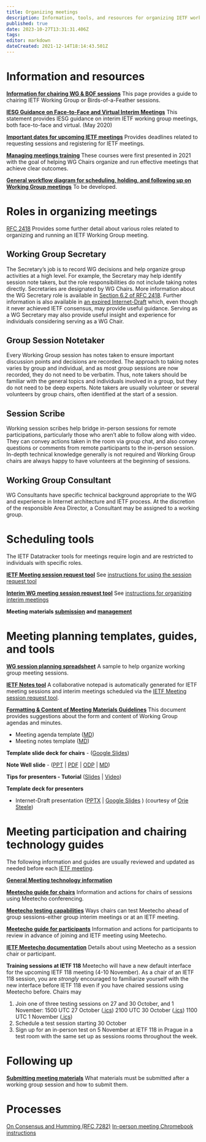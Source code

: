 ```yaml
---
title: Organizing meetings
description: Information, tools, and resources for organizing IETF working group meetings
published: true
date: 2023-10-27T13:31:31.406Z
tags: 
editor: markdown
dateCreated: 2021-12-14T18:14:43.501Z
---
```


# Information and resources

**[Information for chairing WG & BOF sessions](chairing-sessions)**
This page provides a guide to chairing IETF Working Group or Birds-of-a-Feather sessions.

**[IESG Guidance on Face-to-Face and Virtual Interim Meetings](https://www.ietf.org/about/groups/iesg/statements/interim-meetings-guidance/)**
This statement provides IESG guidance on interim IETF working group meetings, both face-to-face and virtual. (May 2020)

**[Important dates for upcoming IETF meetings](https://datatracker.ietf.org/meeting/important-dates/)**
Provides deadlines related to requesting sessions and registering for IETF meetings.

**[Managing meetings training](../managing-meetings/)**
These courses were first presented in 2021 with the goal of helping WG Chairs organize and run effective meetings that achieve clear outcomes.

**[General workflow diagram for scheduling, holding, and following up on Working Group meetings]()**
To be developed.

# Roles in organizing meetings
[RFC 2418](https://www.rfc-editor.org/rfc/rfc2418.html) Provides some further detail about various roles related to organizing and running an IETF Working Group meeting.

## Working Group Secretary
The Secretary’s job is to record WG decisions and help organize group activities at a high level. For example, the Secretary may help identify session note takers, but the role responsibilities do not include taking notes directly. Secretaries are designated by WG Chairs. More information about the WG Secretary role is available in [Section 6.2 of RFC 2418](https://www.rfc-editor.org/rfc/rfc2418.html#section-6.2). Further information is also available in [an expired Internet-Draft](https://datatracker.ietf.org/doc/draft-secretaries-good-practices/) which, even though it never achieved IETF consensus, may provide useful guidance. Serving as a WG Secretary may also provide useful insight and experience for individuals considering serving as a WG Chair.

## Group Session Notetaker
Every Working Group session has notes taken to ensure important discussion points and decisions are recorded. The approach to taking notes varies by group and individual, and as most group sessions are now recorded, they do not need to be verbatim. Thus, note takers should be familiar with the general topics and individuals involved in a group, but they do not need to be deep experts. Note takers are usually volunteer or several volunteers by group chairs, often identified at the start of a session.

## Session Scribe
Working session scribes help bridge in-person sessions for remote participations, particularly those who aren’t able to follow along with video. They can convey actions taken in the room via group chat, and also convey questions or comments from remote participants to the in-person session. In-depth technical knowledge generally is not required and Working Group chairs are always happy to have volunteers at the beginning of sessions.

## Working Group Consultant
WG Consultants have specific technical background appropriate to the WG and experience in Internet architecture and IETF process. At the discretion of the responsible Area Director, a Consultant may be assigned to a working group.

# Scheduling tools
The IETF Datatracker tools for meetings require login and are restricted to individuals with specific roles.

**[IETF Meeting session request tool](https://datatracker.ietf.org/secr/sreq/)**
See [instructions for using the session request tool](/meetings/session-request-instructions)

**[Interim WG meeting session request tool](https://datatracker.ietf.org/meeting/interim/request/)**
See [instructions for organizing interim meetings](/meetings/interim-meeting-instructions)

**Meeting materials [submission](https://datatracker.ietf.org/cgi-bin/wg/wg_proceedings.cgi) and [management](https://datatracker.ietf.org/cgi-bin/wg/wg_proceedings.cgi)**

# Meeting planning templates, guides, and tools
**[WG session planning spreadsheet](https://docs.google.com/spreadsheets/d/1YFTZbzljjsNoedGhl4KC-12LqapSg8K34wRv3oLzBtE/edit?usp=sharing)**
A sample to help organize working group meeting sessions.

**[IETF Notes tool](https://notes.ietf.org)**
A collaborative notepad is automatically generated for IETF meeting sessions and interim meetings scheduled via the [IETF Meeting session request tool](https://datatracker.ietf.org/secr/sreq/).

**[Formatting & Content of Meeting Materials Guidelines](/meetings/guide-agendas-minutes)**
This document provides suggestions about the form and content of Working Group agendas and minutes.

- Meeting agenda template ([MD](https://chairs.ietf.org/en/wg-meeting-agenda-template))
- Meeting notes template ([MD](https://chairs.ietf.org/en/wg-meeting-notes-template))

**Template slide deck for chairs** - ([Google Slides](https://docs.google.com/presentation/d/1W930i_aYcvliMOO7eGnqlPovxhfrLSw9irbVda2E1G8/edit#slide=id.p1))

**Note Well slide** - ([PPT](https://www.ietf.org/media/documents/note-well.pptx) | [PDF](https://www.ietf.org/media/documents/note-well_rgthisX.pdf) | [ODP](https://www.ietf.org/media/documents/note-well_IDvDk7Y.odp) | [MD](https://www.ietf.org/media/documents/note-well.md))

**Tips for presenters - Tutorial** ([Slides](https://www.ietf.org/documents/141/91-PresentationSkills-Howard.pdf) | [Video](https://youtu.be/wlodPLEtplU))

**Template deck for presenters**
+ Internet-Draft presentation ([PPTX](https://docs.google.com/presentation/d/1x-oFAwgoZ1cVoYKDktjLtbA3Z2yrsxmt/edit?usp=sharing&ouid=115667381203544462141&rtpof=true&sd=true) | [Google Slides](https://docs.google.com/presentation/d/1-msVgg-PlxS66hTbEv1hZAJLqAvDWYkAkd4_AFeXRhE/edit?usp=sharing) )
(courtesy of [Orie Steele](https://datatracker.ietf.org/person/orie@transmute.industries))

# Meeting participation and chairing technology guides
The following information and guides are usually reviewed and updated as needed before each [IETF meeting](https://www.ietf.org/how/meetings/).

**[General Meeting technology information](https://www.ietf.org/how/meetings/technology/)**

**[Meetecho guide for chairs](https://www.ietf.org/how/meetings/technology/meetecho-guide-chairs/)**
Information and actions for chairs of sessions using Meetecho conferencing.

**[Meetecho testing capabilities](/meetings/meetecho-testing)**
Ways chairs can test Meetecho ahead of group sessions-either group interim meetings or at an IETF meeting.

**[Meetecho guide for participants](https://www.ietf.org/how/meetings/technology/meetecho-guide-participant/)**
Information and actions for participants to review in advance of joining and IETF meeting using Meetecho.

**[IETF Meetecho documentation](https://www.ietf.org/media/documents/IETF-Meetecho-Documentation.pdf)**
Details about using Meetecho as a session chair or participant.

**Training sessions at IETF 118** 
Meetecho will have a new default interface for the upcoming IETF 118 meeting (4-10 November). As a chair of an IETF 118 session, you are *strongly* encouraged to familiarize yourself with the new interface before IETF 118 even if you have chaired sessions using Meetecho before. Chairs may
1) Join one of three testing sessions on 27 and 30 October, and 1 November:
1500 UTC 27 October ([.ics](/calendar-files/ietf_118_session_chairs_test_session_1.ics))
2100 UTC 30 October ([.ics](/calendar-files/ietf_118_session_chairs_test_session_2.ics))
1100 UTC 1 November  ([.ics](/calendar-files/ietf_118_session_chairs_test_session_3.ics))
2) Schedule a test session starting 30 October
3) Sign up for an in-person test on 5 November at IETF 118 in Prague in a test room with the same set up as sessions rooms throughout the week.

# Following up
**[Submitting meeting materials](meeting-materials)**
What materials must be submitted after a working group session and how to submit them.

# Processes
[On Consensus and Humming (RFC 7282)](https://www.rfc-editor.org/rfc/rfc7282.html)
[In-person meeting Chromebook instructions](https://www.ietf.org/media/documents/Loading_Your_Presentation_-_Rainbow.pdf)
